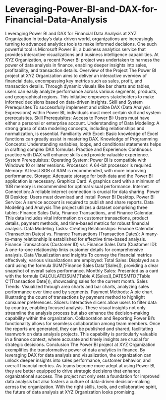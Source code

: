 # Leveraging-Power-BI-and-DAX-for-Financial-Data-Analysis
Leveraging Power BI and DAX for Financial Data Analysis at XYZ Organization
In today’s data-driven world, organizations are increasingly turning to advanced analytics tools to make informed decisions. One such powerful tool is Microsoft Power BI, a business analytics service that provides interactive visualizations and business intelligence capabilities. At XYZ Organization, a recent Power BI project was undertaken to harness the power of data analysis in finance, enabling deeper insights into sales, profitability, and transaction details.
Overview of the Project
The Power BI project at XYZ Organization aims to deliver an interactive overview of financial data, encompassing key metrics such as sales, profit, and transaction details. Through dynamic visuals like bar charts and tables, users can easily analyze performance across various segments, products, and geographical regions. This initiative empowers stakeholders to make informed decisions based on data-driven insights.
Skill and System Prerequisites
To successfully implement and utilize DAX (Data Analysis Expressions) within Power BI, individuals must meet certain skill and system prerequisites.
Skill Prerequisites:
Access to Power BI: Users must have either a personal or enterprise account.
Understanding of Data Modeling: A strong grasp of data modeling concepts, including relationships and normalization, is essential.
Familiarity with Excel: Basic knowledge of Excel functions can greatly assist in mastering DAX.
Knowledge of Programming Concepts: Understanding variables, loops, and conditional statements helps in crafting complex DAX formulas.
Practice and Experience: Continuous practice with DAX will enhance skills and provide valuable experience.
System Prerequisites:
Operating System: Power BI is compatible with Windows 10 or later versions.
Processor: A 64-bit processor is required.
Memory: At least 8GB of RAM is recommended, with more improving performance.
Storage: Adequate storage for both data and the Power BI application is necessary.
Graphics Card: A graphics card with a minimum of 1GB memory is recommended for optimal visual performance.
Internet Connection: A reliable internet connection is crucial for data sharing.
Power BI Desktop: Users must download and install Power BI Desktop.
Power BI Service: A service account is required to publish and share reports.
Data Modeling and Analysis
The project utilizes a dataset comprising three tables: Finance Sales Data, Finance Transactions, and Finance Calendar. This data includes vital information on customer transactions, product details, payment methods, and time-based metrics for robust financial analysis.
Data Modeling Tasks:
Creating Relationships:
Finance Calendar (Transaction Dates) vs. Finance Transactions (Transaction Dates): A many-to-many relationship is established for effective time-based analysis.
Finance Transactions (Customer ID) vs. Finance Sales Data (Customer ID): A one-to-one relationship links customer details for comprehensive analysis.
Data Visualization and Insights
To convey the financial metrics effectively, various visualizations are employed:
Total Sales: Displayed as a card using the formula SUM('Finance Sales Data'[Sales]), providing a clear snapshot of overall sales performance.
Monthly Sales: Presented as a card with the formula CALCULATE(SUM('Table A'[Sales]),DATESMTD('Table C'[Transaction Date])), showcasing sales for the current month.
Sales Trends: Visualized through area charts and bar charts, analyzing sales performance over time and by segments.
Payment Methods: A pie chart illustrating the count of transactions by payment method to highlight consumer preferences.
Slicers: Interactive slicers allow users to filter data by country, enabling focused analysis.
These visual insights not only streamline the analysis process but also enhance the decision-making capability within the organization.
Collaboration and Reporting
Power BI’s functionality allows for seamless collaboration among team members. Once the reports are generated, they can be published and shared, facilitating teamwork on data analysis projects. This capability is particularly valuable in a finance context, where accurate and timely insights are crucial for strategic decisions.
Conclusion
The Power BI project at XYZ Organization exemplifies the transformative power of data analytics in finance. By leveraging DAX for data analysis and visualization, the organization can unlock deeper insights into sales performance, customer behavior, and overall financial metrics. As teams become more adept at using Power BI, they are better equipped to drive strategic decisions that enhance organizational success. The project not only sets a foundation for improved data analysis but also fosters a culture of data-driven decision-making across the organization.
With the right skills, tools, and collaborative spirit, the future of data analysis at XYZ Organization looks promising.
